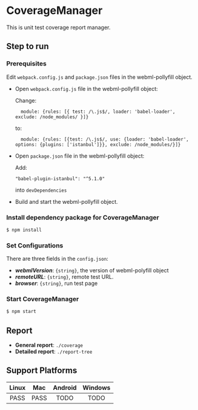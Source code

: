 # CoverageManager
This is unit test coverage report manager.

## Step to run

### Prerequisites

Edit `webpack.config.js` and `package.json` files in the webml-pollyfill object.

* Open `webpack.config.js` file in the webml-pollyfill object:

    Change:

        module: {rules: [{ test: /\.js$/, loader: 'babel-loader', exclude: /node_modules/ }]}

    to:

        module: {rules: [{test: /\.js$/, use: {loader: 'babel-loader', options: {plugins: ['istanbul']}}, exclude: /node_modules/}]}

* Open `package.json` file in the webml-pollyfill object:

    Add:

      "babel-plugin-istanbul": "^5.1.0"

    into `devDependencies`

* Build and start the webml-pollyfill object.

### Install dependency package for CoverageManager

```sh
$ npm install
```

### Set Configurations

There are three fields in the `config.json`:

   + **_webmlVersion_**: `{string}`, the version of webml-polyfill object
   + **_remoteURL_**: `{string}`, remote test URL.
   + **_browser_**: `{string}`, run test page

### Start CoverageManager

```sh
$ npm start
```

## Report

   + **General report**: `./coverage`
   + **Detailed report**: `./report-tree`

## Support Platforms

|  Linux  |   Mac   |  Android  |  Windows  |
|  :---:  |  :---:  |   :---:   |   :---:   |
|  PASS   |   PASS  |    TODO   |    TODO   |
